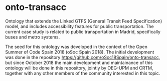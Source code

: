 # onto-transacc
Ontology that extends the Linked GTFS (General Transit Feed Specification) model, and includes accessibility features for public transportation. The current case study is related to public transportation in Madrid, specifically buses and metro systems. 

The seed for this ontology was developed in the context of the Open Summer of Code Spain 2018 (oSoc Spain 2018). The initial development was done in the repository https://github.com/oSoc18Spain/onto-transacc, but since October 2018 the main development and maintainance of this ontology will be done in this repository, jointly by OEG-UPM and CRTM, together with any other members of the community interested in this topic.
